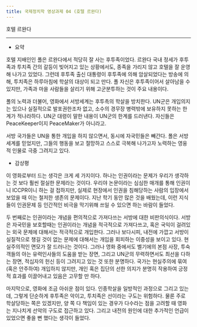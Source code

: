 ```yaml
---
title: 국제정치학 영상과제 04 (호텔 르완다)
---
```


호텔 르완다

---

-   요약

호텔 지배인인 폴은 르완다에서 적당히 잘 사는 후투족이었다. 르완다 국내 정세가 후투족과 투치족 간의 갈등이 빚어지고 있는 상황에서도, 종족을 가리지 않고 호텔을 잘 운영해 나가고 있었다. 그런데 후투족 출신 대통령이 후투족에 의해 암살되었다는 방송에 의해, 투치족은 하루아침에 학살의 대상이 되고 만다. 폴 자신은 후투족이어서 살아남을 수 있지만, 가족과 마을 사람들을 살리기 위해 고군분투하는 것이 주요 내용이다.

폴의 노력과 더불어, 영화에서 서방세계는 후투촉의 학살을 방치한다. UN군은 개입의지는 있으나 실질적으로 발포권한조차 없고, 소수의 경무장 병력밖에 보유하지 못하는 한계가 적나라하다. UN군 대령이 말한 내용이 UN군의 한계를 드러낸다. 자신들은 PeaceKeeper이지 PeaceMaker가 아니라고.

서방 국가들은 UN을 통한 개입을 하지 않으면서, 동시에 자국민들은 빼간다. 폴은 서방세계를 믿었지만, 그들의 행동을 보고 절망하고 스스로 극복해 나가고자 노력하는 영웅적 인물로 극중 그려지고 있다.

-   감상평

이 영화로부터 드는 생각은 크게 세 가지이다. 하나는 인권이라는 문제가 우리가 생각하는 것 보다 훨씬 절실한 문제라는 것이다. 우리야 논문이라는 심심한 매개를 통해 인권이니 ICCPR이니 하는 걸 접하지만, 실제로 현장에서 인권을 침해당하는 사람의 입장에서 보았을 때 이는 철저한 생존의 문제이다. 지난 학기 동안 많은 것을 배웠는데, 이런 지식들이 인권문제 등 인간적인 비극을 막기위해 쓰일 수 있으면 하는 바람이 들었다.

두 번째로는 인권이라는 개념을 편의적으로 가져다쓰는 서방에 대한 비판의식이다. 서방은 자국민을 보호할때는 인권이라는 개념을 적극적으로 가져다쓰고, 혹은 국익이 걸려있는 외국 문제에 대해서는 적극적으로 개입한다. 그러나 보다시피, 내전에 가깝고 서방이 실질적으로 챙길 것이 없는 문제에 대해서는 개입을 회피하는 이중성을 보이고 있다. 현실주의적인 면모가 잘 드러나는 것이다. 그러나 영화 중에서도 벨기에의 본점 사장, 투숙객들의 아는 유력인사들의 도움을 받는 장면, 그리고 UN군의 무력하면서도 최선을 다하는 장면, 적십자의 헌신 등이 그려지고 있는 것 또한 분명하다. 국가는 현실주의에 묶여(혹은 안주하여) 개입하지 않지만, 개인 혹은 집단의 선한 의지가 분명히 작용하여 긍정적 효과를 이끌어내고 있음은 고무할 만 하다.

마지막으로, 영화에 조금 아쉬운 점이 있다. 인종학살을 일방적인 과정으로 그리고 있는데, 그렇게 단순하게 후투족은 악이고, 투치족은 선이라는 구도는 위험하다. 물론 주로 학살당하는 쪽은 있겠지만, 양 쪽 다 책임이 있는 경우가 다수라는 점을 고려할 때 영화는 지나치게 선악의 구도로 접근하고 있다. 그리고 내전의 원인에 대한 추가적인 언급이 있었으면 좋을 뻔 했다는 생각이 들었다.
